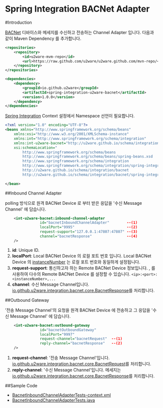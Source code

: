 Spring Integration BACNet Adapter
=================================================

#Introduction 

[BACNet](http://www.bacnet.org/) 디바이스와 메세지를 수신하고 전송하는 Channel Adapter 입니다. 
다음과 같이 Maven Dependency 를 추가합니다.

```xml
<repositories>
    <repository>
        <id>u2ware-mvm-repo</id>
        <url>https://raw.github.com/u2ware/u2ware.github.com/mvn-repo/</url>
    </repository>
</repositories>

<dependencies>
	<dependency>
		<groupId>io.github.u2ware</groupId>
		<artifactId>spring-integration-u2ware-bacnet</artifactId>
		<version>1.0.0</version>
	</dependency>
</dependencies>
```

[Spring Integration](http://projects.spring.io/spring-integration/) Context 설정에서 Namespace 선언이 필요합니다.

```xml
<?xml version="1.0" encoding="UTF-8"?>
<beans xmlns="http://www.springframework.org/schema/beans"
	xmlns:xsi="http://www.w3.org/2001/XMLSchema-instance"
	xmlns:int="http://www.springframework.org/schema/integration"
	xmlns:int-u2ware-bacnet="http://u2ware.github.io/schema/integration/bacnet"
	xsi:schemaLocation="
		http://www.springframework.org/schema/beans 
		http://www.springframework.org/schema/beans/spring-beans.xsd
		http://www.springframework.org/schema/integration 
		http://www.springframework.org/schema/integration/spring-integration.xsd
		http://u2ware.github.io/schema/integration/bacnet 
		http://u2ware.github.io/schema/integration/bacnet/spring-integration-bacnet.xsd">
		
</bean>
```

##Inbound Channel Adapter

polling 방식으로 원격 BACNet Device 로 부터 받은 응답을 '수신 Message Channel' 에 담습니다.

```xml
	<int-u2ware-bacnet:inbound-channel-adapter 
				id="bacnetInboundChannelAdapter"        --(1)
				localPort="9995"                        --(2)
				request-support="127.0.0.1:47807:47807" --(3)
				channel="bacnetResponse"                --(4)
	/>              
```
1. **id**:	Unique ID.  
2. **localPort**: Local BACNet Device 의 로컬 포트 번호 입니다. Local BACNet Device 의 [instanceNumber](http://www.bacnet.org/) 는 로컬 포트 번호와 동일하게 설정됩니다.
3. **request-support**: 통신하고자 하는 Remote BACNet Device 정보입니다. , 를 사용하여 다수의 Remote BACNet Device 를 설정할 수 있습니다. ```<ip>:<port>:<instanceNumber>,...```
4. **channel**: 수신 Message Channel입니다. [io.github.u2ware.integration.bacnet.core.BacnetResponse](src/main/java/io/github/u2ware/integration/bacnet/core/BacnetResponse.java)를 처리합니다.

##Outbound Gateway

'전송 Message Channel'의 요청을 원격 BACNet Device 에 전송하고 그 응답을 '수신 Message Channel' 에 담습니다.

```xml
	<int-u2ware-bacnet:outbound-gateway 
				id="bacnetOutboundGateway"         
				localPort="9997"                   
				request-channel="bacnetRequest"  --(1)
				reply-channel="bacnetResponse"   --(2)
	/>
```
1. **request-channel**: '전송 Message Channel'입니다. [io.github.u2ware.integration.bacnet.core.BacnetRequest](src/main/java/io/github/u2ware/integration/bacnet/core/BacnetRequest.java)를 처리합니다. 
2. **reply-channel**: '수신 Message Channel'입니다. 메세지는 [io.github.u2ware.integration.bacnet.core.BacnetResponse](src/main/java/io/github/u2ware/integration/bacnet/core/BacnetResponse.java)를 처리합니다. 

##Sample Code

* [BacnetInboundChannelAdapterTests-context.xml](src/test/java/io/github/u2ware/integration/bacnet/inbound/BacnetInboundChannelAdapterTests-context.xml)
* [BacnetInboundChannelAdapterTests.java](src/test/java/io/github/u2ware/integration/bacnet/inbound/BacnetInboundChannelAdapterTests.java)


